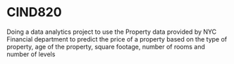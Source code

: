 # CIND820
Doing a data analytics project to use the Property data provided by NYC Financial department to predict the price of a property based on the type of property, age of the property, square footage, number of rooms and number of levels
